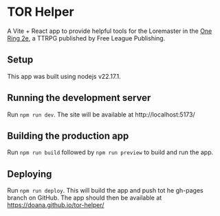 # TOR Helper

A Vite + React app to provide helpful tools for the Loremaster in the [One Ring 2e](https://freeleaguepublishing.com/games/the-one-ring/), a TTRPG published by Free League Publishing.

## Setup
This app was built using nodejs v22.17.1. 

## Running the development server
Run `npm run dev`. The site will be available at http://localhost:5173/

## Building the production app
Run `npm run build` followed by `npm run preview` to build and run the app.

## Deploying
Run `npm run deploy`. This will build the app and push tot he gh-pages branch on GitHub. The app should then be available at https://doana.github.io/tor-helper/